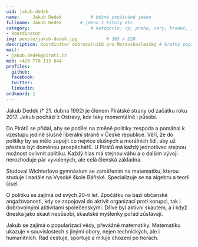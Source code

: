 ```yaml
---
uid: jakub.dedek
name:     Jakub Dedek      		# běžně používáné jméno
fullname: Jakub Dedek  		# jméno s tituly etc.
category:                 		# kategorie: rp, praha, vary, hradec, jmk, senat
- koordinator
img: people/jakub-dedek.jpg           # 165 x 220
description: Koordinátor dobrovolníků pro Moravskoslezský # kratký popis, max 160 znaků
mail:
- jakub.dedek@pirati.cz
mob: +420 770 113 644
profiles:
  github:
  facebook:				
  twitter:
  linkedin: 
ordkoord: 1
---
```


Jakub Dedek (* 21. dubna 1992) je členem Pirátské strany od začátku roku 2017. Jakub pochází z Ostravy, kde taky momentálně i působí.

Do Pirátů se přidal, aby se podílel na změně politiky zespoda a pomáhal k vzestupu jedině slušně liberální straně v České republice. Věří, že do politiky by se mělo zapojit co nejvíce slušných a morálních lidí, aby už přestala být doménou prospěchářů. U Pirátů má každý jednotlivec stejnou možnost ovlivnit politiku. Každý hlas má stejnou váhu a o dalším vývoji nerozhoduje pár vyvolených, ale celá členská základna.

Studoval Wichterlovo gymnázium se zaměřením na matematiku, kterou studuje i nadále na Vysoké škole Báňské. Specializuje se na algebru a teorii čísel.

O politiku se zajímá od svých 20-ti let. Zpočátku na bázi občanské angažovanosti, kdy se zapojoval do aktivit organizací proti korupci, tak i dobrovolnými aktivitami společenskými. Dříve byl aktivní skautem, a i když dneska jako skaut nepůsobí, skautské myšlenky pořád zůstávají.

Jakub se zajímá o popularizaci vědy, převážně matematiky. Matematiku ukazuje v souvislostech s jinými obory, nejen technických, ale i humanitních. Rád cestuje, sportuje a miluje chození po horách.
